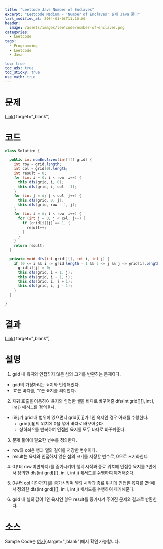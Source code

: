 ```yaml
---
title: "Leetcode Java Number of Enclaves"
excerpt: "Leetcode Medium - 'Number of Enclaves' 문제 Java 풀이"
last_modified_at: 2024-01-08T11:20:00
header:
  image: /assets/images/leetcode/number-of-enclaves.png
categories:
  - Leetcode
tags:
  - Programming
  - Leetcode
  - Java

toc: true
toc_ads: true
toc_sticky: true
use_math: true
---
```

# 문제
[Link](https://leetcode.com/problems/number-of-enclaves){:target="_blank"}

# 코드
```java
class Solution {

  public int numEnclaves(int[][] grid) {
    int row = grid.length;
    int col = grid[0].length;
    int result = 0;
    for (int i = 0; i < row; i++) {
      this.dfs(grid, i, 0);
      this.dfs(grid, i, col - 1);
    }
    for (int j = 0; j < col; j++) {
      this.dfs(grid, 0, j);
      this.dfs(grid, row - 1, j);
    }
    for (int i = 0; i < row; i++) {
      for (int j = 0; j < col; j++) {
        if (grid[i][j] == 1) {
          result++;
        }
      }
    }
    return result;
  }

  private void dfs(int grid[][], int i, int j) {
    if (0 <= i && i <= grid.length - 1 && 0 <= j && j <= grid[i].length - 1 && grid[i][j] == 1) {
      grid[i][j] = 0;
      this.dfs(grid, i + 1, j);
      this.dfs(grid, i - 1, j);
      this.dfs(grid, i, j + 1);
      this.dfs(grid, i, j - 1);
    }
  }

}
```

# 결과
[Link](https://leetcode.com/problems/number-of-enclaves/submissions/1140028386/){:target="_blank"}

# 설명
1. grid 내 육지와 인접하지 않은 섬의 크기를 반환하는 문제이다.
- grid의 가장자리는 육지와 인접해있다.
- '0'은 바다를, '1'은 육지를 의미한다.

2. 재귀 호출을 이용하여 육지와 인접한 셀을 바다로 바꾸어줄 dfs(int grid[][], int i, int j) 메서드를 정의한다.
- i와 j가 grid 내 범위에 있으면서 grid[i][j]가 1인 육지인 경우 아래를 수행한다.
  - grid[i][j]의 위치에 0을 넣어 바다로 바꾸어준다.
  - 상하좌우를 반복하여 인접한 육지를 모두 바다로 바꾸어준다.

3. 문제 풀이에 필요한 변수를 정의한다.
- row와 col은 행과 열의 길이를 저장한 변수이다.
- result는 육지와 인접하지 않은 섬의 크기를 저장할 변수로, 0으로 초기화한다.

4. 0부터 row 미만까지 i를 증가시키며 행의 시작과 종료 위치에 인접한 육지를 2번에서 정의한 dfs(int grid[][], int i, int j) 메서드를 수행하여 제거해준다.

5. 0부터 col 미만까지 j를 증가시키며 열의 시작과 종료 위치에 인접한 육지를 2번에서 정의한 dfs(int grid[][], int i, int j) 메서드를 수행하여 제거해준다.

6. grid 내 셀의 값이 1인 육지인 경우 result를 증가시켜 주어진 문제의 결과로 반환한다.

# 소스
Sample Code는 [여기](https://github.com/GracefulSoul/leetcode/blob/master/src/main/java/gracefulsoul/problems/NumberOfEnclaves.java){:target="_blank"}에서 확인 가능합니다.